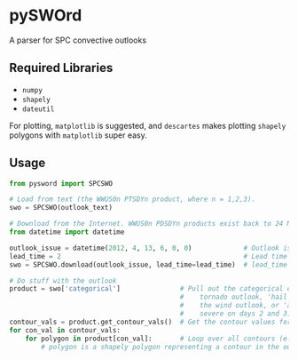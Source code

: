 # pySWOrd
A parser for SPC convective outlooks

## Required Libraries
* `numpy`
* `shapely`
* `dateutil`

For plotting, `matplotlib` is suggested, and `descartes` makes plotting `shapely` polygons with `matplotlib` super easy.

## Usage
```python
from pysword import SPCSWO

# Load from text (the WWUS0n PTSDYn product, where n = 1,2,3).
swo = SPCSWO(outlook_text)

# Download from the Internet. WWUS0n PDSDYn products exist back to 24 March 2005.
from datetime import datetime

outlook_issue = datetime(2012, 4, 13, 6, 0, 0)             # Outlook issuance time
lead_time = 2                                              # Lead time in the outlook in days
swo = SPCSWO.download(outlook_issue, lead_time=lead_time)  # lead_time defaults to 1 day if not specified.

# Do stuff with the outlook
product = swo['categorical']               # Pull out the categorical outlook (specify 'tornado' for the 
                                           #    tornado outlook, 'hail' for the hail outlook, 'wind' for
                                           #    the wind outlook, or 'any severe' for probability of any
                                           #    severe on days 2 and 3.).
contour_vals = product.get_contour_vals()  # Get the contour values for this outlook
for con_val in contour_vals:
    for polygon in product[con_val]:       # Loop over all contours (e.g. all SLGT risk areas)
        # polygon is a shapely polygon representing a contour in the outlook.
```
